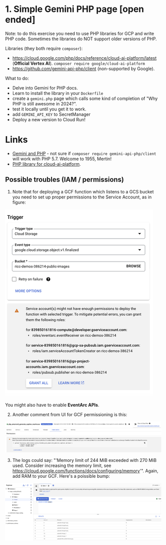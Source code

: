 
# 1. Simple Gemini PHP page [open ended]

Note: to do this exercise you need to use PHP libraries for GCP and write PHP code. Sometimes the libraries do NOT support older versions of PHP.

Libraries (they both require `composer`):
* https://cloud.google.com/php/docs/reference/cloud-ai-platform/latest (**Official Vertex AI**). `composer require google/cloud-ai-platform`
* https://github.com/gemini-api-php/client (non-supported by Google).

What to do:

* Delve into Gemini for PHP docs.
* Learn to install the library in your `Dockerfile`
* create a `gemini.php` page which calls some kind of completion of "Why PHP is still awesome in 2024?".
* test it locally until you get it to work.
* add `GEMINI_API_KEY` to SecretManager
* Deploy a new version to Cloud Run!


# Links

* [Gemini and PHP](https://github.com/gemini-api-php/client) - not sure if `composer require gemini-api-php/client` will work with PHP 5.7. Welcome to 1955, Mertin!
* [PHP library for cloud-ai-platform](https://cloud.google.com/php/docs/reference/cloud-ai-platform/latest).


## Possible troubles (IAM / permissions)

1. Note that for deploying a GCF function which listens to a GCS bucket you need to set up proper permissions to the Service Account, as in figure:

![IAM issues to grant a SA permissions for your function and Bucket](srvc-acct-for-trigger.png)

You might also have to enable **EventArc APIs**.

2. Another comment from UI for GCF permissioning is this:

![WARNING - You must assign the Invoker role (roles/run.invoker) through Cloud Run](error-invoker.png)

3. The logs could say: "'Memory limit of 244 MiB exceeded with 270 MiB used. Consider increasing the memory limit, see https://cloud.google.com/functions/docs/configuring/memory'". Again, add RAM to your GCF.
Here's a poissible bump:

![memory and CPU bump](image-2.png)
